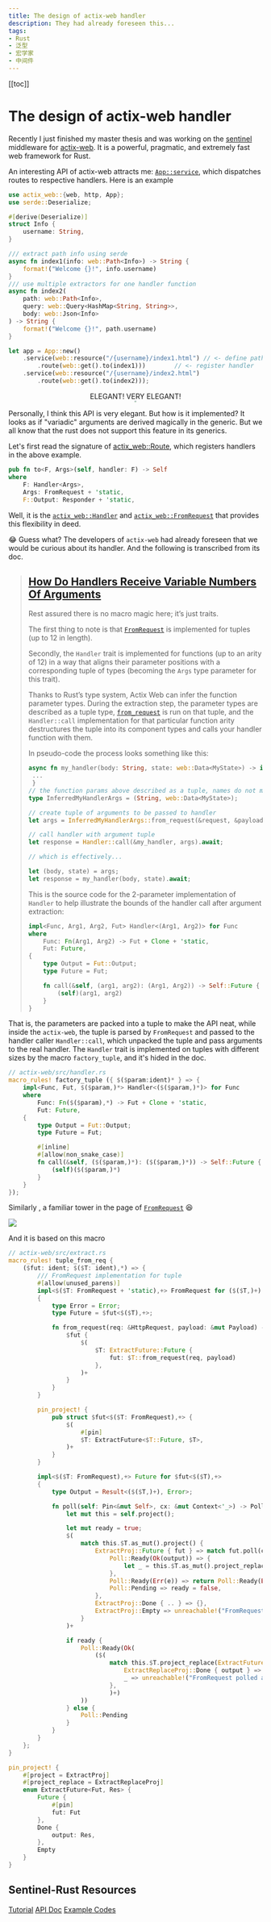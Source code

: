 ```yaml
---
title: The design of actix-web handler
description: They had already foreseen this...
tags: 
- Rust
- 泛型
- 宏学家
- 中间件
---
```


[[toc]]

# The design of actix-web handler

Recently I just finished my master thesis and was working on the [sentinel](https://github.com/sentinel-group/sentinel-rust/) middleware for [actix-web](https://github.com/actix/actix-web). It is a powerful, pragmatic, and extremely fast web framework for Rust.

An interesting API of actix-web attracts me: [`App::service`](https://docs.rs/actix-web/4.2.1/actix_web/struct.App.html#method.service), which dispatches routes to respective handlers. Here is an example

```rust
use actix_web::{web, http, App};
use serde::Deserialize;

#[derive(Deserialize)]
struct Info {
    username: String,
}

/// extract path info using serde
async fn index1(info: web::Path<Info>) -> String {
    format!("Welcome {}!", info.username)
}
/// use multiple extractors for one handler function
async fn index2(
    path: web::Path<Info>,
    query: web::Query<HashMap<String, String>>,
    body: web::Json<Info>
) -> String {
    format!("Welcome {}!", path.username)
}

let app = App::new()
	.service(web::resource("/{username}/index1.html") // <- define path parameters
        .route(web::get().to(index1)))        // <- register handler
    .service(web::resource("/{username}/index2.html")
        .route(web::get().to(index2)));
```

<center>ELEGANT! VERY ELEGANT!</center>

<div align=center><img src="/assets/Anya.jpg" style="zoom:20%;" /></div>

Personally, I think this API is very elegant. But how is it implemented? It looks as if  "variadic" arguments are derived magically in the generic. But we all know that the rust does not support this feature in its generics.

Let's first read the signature of [actix_web::Route](https://docs.rs/actix-web/4.2.1/actix_web/struct.Route.html), which registers handlers in the above example. 

```rust
pub fn to<F, Args>(self, handler: F) -> Self
where
    F: Handler<Args>,
    Args: FromRequest + 'static,
    F::Output: Responder + 'static,
```

Well, it is the [`actix_web::Handler`](https://docs.rs/actix-web/4.2.1/actix_web/trait.Handler.html) and [`actix_web::FromRequest`](https://docs.rs/actix-web/4.2.1/actix_web/trait.FromRequest.html) that provides this flexibility in deed. 

:joy: Guess what? The developers of `actix-web` had already foreseen that we would be curious about its handler. And the following is transcribed from its doc.

> ## [How Do Handlers Receive Variable Numbers Of Arguments](https://docs.rs/actix-web/latest/actix_web/trait.Handler.html#how-do-handlers-receive-variable-numbers-of-arguments)
>
> Rest assured there is no macro magic here; it’s just traits.
>
> The first thing to note is that [`FromRequest`](https://docs.rs/actix-web/latest/actix_web/trait.FromRequest.html) is implemented for tuples (up to 12 in length).
>
> Secondly, the `Handler` trait is implemented for functions (up to an arity of 12) in a way that aligns their parameter positions with a corresponding tuple of types (becoming the `Args` type parameter for this trait).
>
> Thanks to Rust’s type system, Actix Web can infer the function parameter types. During the extraction step, the parameter types are described as a tuple type, [`from_request`](https://docs.rs/actix-web/latest/actix_web/trait.FromRequest.html#tymethod.from_request) is run on that tuple, and the `Handler::call` implementation for that particular function arity destructures the tuple into its component types and calls your handler function with them.
>
> In pseudo-code the process looks something like this:
> ```rust
> async fn my_handler(body: String, state: web::Data<MyState>) -> impl Responder {
>  ...
>  }	
> // the function params above described as a tuple, names do not matter, only position
> type InferredMyHandlerArgs = (String, web::Data<MyState>);
> 
> // create tuple of arguments to be passed to handler
> let args = InferredMyHandlerArgs::from_request(&request, &payload).await;
> 
> // call handler with argument tuple
> let response = Handler::call(&my_handler, args).await;
> 
> // which is effectively...
> 
> let (body, state) = args;
> let response = my_handler(body, state).await;
> ```
> 
> This is the source code for the 2-parameter implementation of `Handler` to help illustrate the bounds of the handler call after argument extraction:
> 
> ```rust
> impl<Func, Arg1, Arg2, Fut> Handler<(Arg1, Arg2)> for Func
> where
>     Func: Fn(Arg1, Arg2) -> Fut + Clone + 'static,
>     Fut: Future,
> {
>     type Output = Fut::Output;
>     type Future = Fut;
> 
>     fn call(&self, (arg1, arg2): (Arg1, Arg2)) -> Self::Future {
>         (self)(arg1, arg2)
>     }
> }
> ```
> 

That is, the parameters are packed into a tuple to make the API neat, while inside the `actix-web`, the tuple is parsed by `FromRequest` and passed to the handler caller `Handler::call`, which unpacked the tuple and pass arguments to the real handler. The `Handler` trait is implemented on tuples with different sizes by the macro `factory_tuple`, and it's hided in the doc.

```rust
// actix-web/src/handler.rs
macro_rules! factory_tuple ({ $($param:ident)* } => {
    impl<Func, Fut, $($param,)*> Handler<($($param,)*)> for Func
    where
        Func: Fn($($param),*) -> Fut + Clone + 'static,
        Fut: Future,
    {
        type Output = Fut::Output;
        type Future = Fut;

        #[inline]
        #[allow(non_snake_case)]
        fn call(&self, ($($param,)*): ($($param,)*)) -> Self::Future {
            (self)($($param,)*)
        }
    }
});
```

Similarly , a familiar tower in the page of  [`FromRequest`](https://docs.rs/actix-web/latest/actix_web/trait.FromRequest.html) :satisfied: 

![](./from_request.png)

And it is based on this macro

```rust
// actix-web/src/extract.rs
macro_rules! tuple_from_req {
    ($fut: ident; $($T: ident),*) => {
        /// FromRequest implementation for tuple
        #[allow(unused_parens)]
        impl<$($T: FromRequest + 'static),+> FromRequest for ($($T,)+)
        {
            type Error = Error;
            type Future = $fut<$($T),+>;

            fn from_request(req: &HttpRequest, payload: &mut Payload) -> Self::Future {
                $fut {
                    $(
                        $T: ExtractFuture::Future {
                            fut: $T::from_request(req, payload)
                        },
                    )+
                }
            }
        }

        pin_project! {
            pub struct $fut<$($T: FromRequest),+> {
                $(
                    #[pin]
                    $T: ExtractFuture<$T::Future, $T>,
                )+
            }
        }

        impl<$($T: FromRequest),+> Future for $fut<$($T),+>
        {
            type Output = Result<($($T,)+), Error>;

            fn poll(self: Pin<&mut Self>, cx: &mut Context<'_>) -> Poll<Self::Output> {
                let mut this = self.project();

                let mut ready = true;
                $(
                    match this.$T.as_mut().project() {
                        ExtractProj::Future { fut } => match fut.poll(cx) {
                            Poll::Ready(Ok(output)) => {
                                let _ = this.$T.as_mut().project_replace(ExtractFuture::Done { output });
                            },
                            Poll::Ready(Err(e)) => return Poll::Ready(Err(e.into())),
                            Poll::Pending => ready = false,
                        },
                        ExtractProj::Done { .. } => {},
                        ExtractProj::Empty => unreachable!("FromRequest polled after finished"),
                    }
                )+

                if ready {
                    Poll::Ready(Ok(
                        ($(
                            match this.$T.project_replace(ExtractFuture::Empty) {
                                ExtractReplaceProj::Done { output } => output,
                                _ => unreachable!("FromRequest polled after finished"),
                            },
                            )+)
                    ))
                } else {
                    Poll::Pending
                }
            }
        }
    };
}

pin_project! {
    #[project = ExtractProj]
    #[project_replace = ExtractReplaceProj]
    enum ExtractFuture<Fut, Res> {
        Future {
            #[pin]
            fut: Fut
        },
        Done {
            output: Res,
        },
        Empty
    }
}
```




## Sentinel-Rust Resources

[Tutorial](https://github.com/sentinel-group/sentinel-rust/wiki)
[ API Doc](https://docs.rs/sentinel-core/latest/sentinel_core/)
[Example Codes](https://github.com/sentinel-group/sentinel-rust/tree/main/examples)
